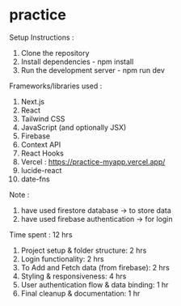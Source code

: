 # practice

Setup Instructions :
1) Clone the repository
2) Install dependencies - npm install
3) Run the development server - npm run dev

Frameworks/libraries used :
1) Next.js
2) React
3) Tailwind CSS
4) JavaScript (and optionally JSX)
5) Firebase
6) Context API
7) React Hooks
8) Vercel : https://practice-myapp.vercel.app/
9) lucide-react
10) date-fns

Note : 
1) have used firestore database -> to store data 
2) have used firebase authentication -> for login 

Time spent : 12 hrs
1) Project setup & folder structure: 2 hrs
2) Login functionality: 2 hrs
3) To Add and Fetch data (from firebase): 2 hrs
4) Styling & responsiveness: 4 hrs
5) User authentication flow & data binding: 1 hr
6) Final cleanup & documentation: 1 hr









